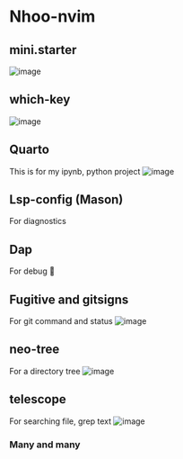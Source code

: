 # Nhoo-nvim

## mini.starter
![image](https://github.com/user-attachments/assets/e5efd3af-1366-4507-b39a-cc2187424005)

## which-key
![image](https://github.com/user-attachments/assets/dc8c54f6-064b-49b8-ad56-f98e9958b97a)

## Quarto
This is for my ipynb, python project
![image](https://github.com/user-attachments/assets/b36feb37-4070-459c-b0dc-5b8396878b2d)

## Lsp-config (Mason)
For diagnostics

## Dap
For debug 🐞

## Fugitive and gitsigns
For git command and status
![image](https://github.com/user-attachments/assets/9b5ed4b3-b4d7-46f2-a0fe-abb5443999c1)

## neo-tree
For a directory tree
![image](https://github.com/user-attachments/assets/8fb50931-74c2-4db7-aafe-803c93e7e6ba)

## telescope
For searching file, grep text
![image](https://github.com/user-attachments/assets/ffd86495-c36b-4769-a1c8-59f9554fea6d)

### Many and many 

